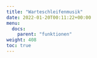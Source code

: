 ```yaml
---
title: "Warteschleifenmusik"
date: 2022-01-20T00:11:22+00:00
menu:
  docs:
    parent: "funktionen"
weight: 408
toc: true
---
```


